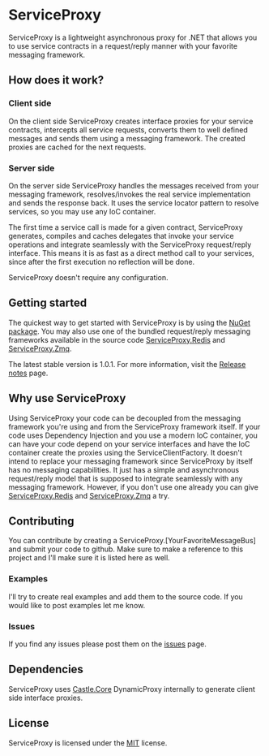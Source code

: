 ServiceProxy
============

ServiceProxy is a lightweight asynchronous proxy for .NET that allows you to use service contracts in a request/reply manner with your favorite messaging framework.

## How does it work?

### Client side

On the client side ServiceProxy creates interface proxies for your service contracts, intercepts all service requests, converts them to well defined messages and sends them using a messaging framework. The created proxies are cached for the next requests.

### Server side

On the server side ServiceProxy handles the messages received from your messaging framework, resolves/invokes the real service implementation and sends the response back. It uses the service locator pattern to resolve services, so you may use any IoC container.

The first time a service call is made for a given contract, ServiceProxy generates, compiles and caches delegates that invoke your service operations and integrate seamlessly with the ServiceProxy request/reply interface. This means it is as fast as a direct method call to your services, since after the first execution no reflection will be done.

ServiceProxy doesn't require any configuration.

## Getting started

The quickest way to get started with ServiceProxy is by using the [NuGet package][serviceproxy-nuget]. You may also use one of the bundled request/reply messaging frameworks available in the source code [ServiceProxy.Redis][serviceproxy.redis-github] and [ServiceProxy.Zmq][serviceproxy.zmq-github]. 

The latest stable version is 1.0.1. For more information, visit the [Release notes][serviceproxy-releasenotes-github] page.

## Why use ServiceProxy

Using ServiceProxy your code can be decoupled from the messaging framework you're using and from the ServiceProxy framework itself. If your code uses Dependency Injection and you use a modern IoC container, you can have your code depend on your service interfaces and have the IoC container create the proxies using the ServiceClientFactory. It doesn't intend to replace your messaging framework since ServiceProxy by itself has no messaging capabilities. It just has a simple and asynchronous request/reply model that is supposed to integrate seamlessly with any messaging framework. However, if you don't use one already you can give [ServiceProxy.Redis][serviceproxy.redis-github] and [ServiceProxy.Zmq][serviceproxy.zmq-github] a try.

## Contributing

You can contribute by creating a ServiceProxy.[YourFavoriteMessageBus] and submit your code to github. Make sure to make a reference to this project and I'll make sure it is listed here as well.

### Examples

I'll try to create real examples and add them to the source code. If you would like to post examples let me know.

### Issues

If you find any issues please post them on the [issues][serviceproxy-issues-github] page. 

## Dependencies

ServiceProxy uses [Castle.Core][castle.core-github] DynamicProxy internally to generate client side interface proxies.

## License

ServiceProxy is licensed under the [MIT][serviceproxy-license] license.

[serviceproxy-nuget]: http://packages.nuget.org/Packages/ServiceProxy
[serviceproxy.redis-github]: https://github.com/mfelicio/ServiceProxy/tree/master/source/ServiceProxy.Redis
[serviceproxy.zmq-github]: https://github.com/mfelicio/ServiceProxy/tree/master/source/ServiceProxy.Zmq
[serviceproxy-issues-github]: https://github.com/mfelicio/ServiceProxy/issues
[serviceproxy-releasenotes-github]: https://github.com/mfelicio/ServiceProxy/blob/master/CHANGELOG.md
[castle.core-github]: https://github.com/castleproject/Core
[serviceproxy-license]: http://opensource.org/licenses/mit-license.php